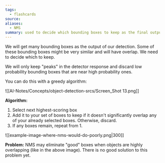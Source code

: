 ```yaml
---
tags:
  - flashcards
source: 
aliases:
  - NMS
summary: used to decide which bounding boxes to keep as the final output of an object detector by keeping high-confidence non-overlapping boxes.
---
```

We will get many bounding boxes as the output of our detection. Some of these bounding boxes might be very similar and will have overlap. We need to decide which to keep.

We will only keep "peaks" in the detector response and discard low probability bounding boxes that are near high probability ones.

You can do this with a greedy algorithm:

![[AI-Notes/Concepts/object-detection-srcs/Screen_Shot 13.png]]

**Algorithm:**
1. Select next highest-scoring box
2. Add it to your set of boxes to keep if it doesn't significantly overlap any of your already selected boxes. Otherwise, discard.
3. If any boxes remain, repeat from 1.

![[example-image-where-nms-would-do-poorly.png|300]]

**Problem:** NMS may eliminate "good" boxes when objects are highly overlapping (like in the above image). There is no good solution to this problem yet.

